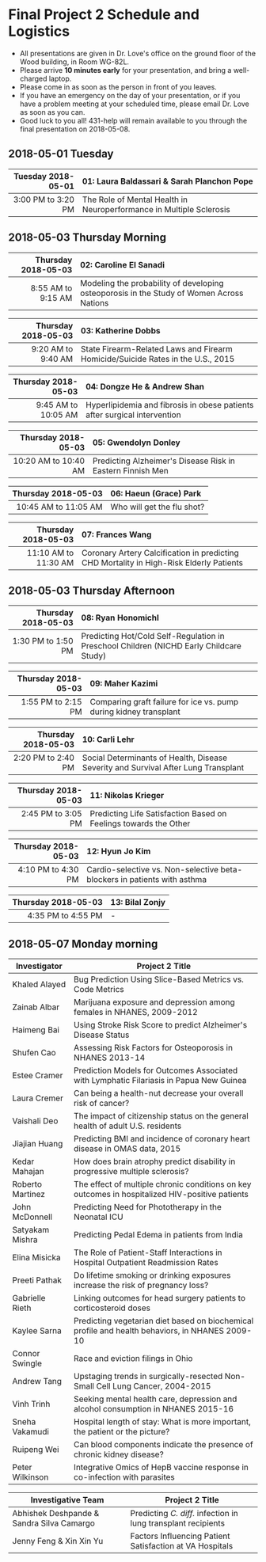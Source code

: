 # Final Project 2 Schedule and Logistics

- All presentations are given in Dr. Love's office on the ground floor of the Wood building, in Room WG-82L.
- Please arrive **10 minutes early** for your presentation, and bring a well-charged laptop. 
- Please come in as soon as the person in front of you leaves.
- If you have an emergency on the day of your presentation, or if you have a problem meeting at your scheduled time, please email Dr. Love as soon as you can.
- Good luck to you all! 431-help will remain available to you through the final presentation on 2018-05-08.

## 2018-05-01 Tuesday

Tuesday 2018-05-01    | 01: Laura Baldassari & Sarah Planchon Pope
--------------------: | :-------------------------------------------------------------------------------------------
3:00 PM to 3:20 PM       | The Role of Mental Health in Neuroperformance in Multiple Sclerosis

## 2018-05-03 Thursday Morning

Thursday 2018-05-03   | 02: Caroline El Sanadi
--------------------: | :-------------------------------------------------------------------------------------------
8:55 AM to 9:15 AM    | Modeling the probability of developing osteoporosis in the Study of Women Across Nations

Thursday 2018-05-03   | 03: Katherine Dobbs 
--------------------: | :-------------------------------------------------------------------------------------------
9:20 AM to 9:40 AM    | State Firearm-Related Laws and Firearm Homicide/Suicide Rates in the U.S., 2015

Thursday 2018-05-03   | 04: Dongze He & Andrew Shan
--------------------: | :-------------------------------------------------------------------------------------------
9:45 AM to 10:05 AM   | Hyperlipidemia and fibrosis in obese patients after surgical intervention

Thursday 2018-05-03   | 05: Gwendolyn Donley
--------------------: | :-------------------------------------------------------------------------------------------
10:20 AM to 10:40 AM  | Predicting Alzheimer's Disease Risk in Eastern Finnish Men

Thursday 2018-05-03   | 06: Haeun (Grace) Park
--------------------: | :-------------------------------------------------------------------------------------------
10:45 AM to 11:05 AM  | Who will get the flu shot?

Thursday 2018-05-03   | 07: Frances Wang
--------------------: | :-------------------------------------------------------------------------------------------
11:10 AM to 11:30 AM  | Coronary Artery Calcification in predicting CHD Mortality in High-Risk Elderly Patients

## 2018-05-03 Thursday Afternoon

Thursday 2018-05-03   | 08: Ryan Honomichl  
--------------------: | :-------------------------------------------------------------------------------------------
1:30 PM to 1:50 PM  | Predicting Hot/Cold Self-Regulation in Preschool Children (NICHD Early Childcare Study)

Thursday 2018-05-03   | 09: Maher Kazimi    
--------------------: | :-------------------------------------------------------------------------------------------
1:55 PM to 2:15 PM  | Comparing graft failure for ice vs. pump during kidney transplant

Thursday 2018-05-03   | 10: Carli Lehr      
--------------------: | :-------------------------------------------------------------------------------------------
2:20 PM to 2:40 PM  | Social Determinants of Health, Disease Severity and Survival After Lung Transplant   

Thursday 2018-05-03   | 11: Nikolas Krieger      
--------------------: | :-------------------------------------------------------------------------------------------
2:45 PM to 3:05 PM  | Predicting Life Satisfaction Based on Feelings towards the Other   

Thursday 2018-05-03   | 12: Hyun Jo Kim     
--------------------: | :-------------------------------------------------------------------------------------------
4:10 PM to 4:30 PM  | Cardio-selective vs. Non-selective beta-blockers in patients with asthma 

Thursday 2018-05-03   | 13: Bilal Zonjy    
--------------------: | :-------------------------------------------------------------------------------------------
4:35 PM to 4:55 PM  | - 

## 2018-05-07 Monday morning


Investigator | Project 2 Title 
--------------- | ----------------------------------------------------------------------------------------------------
Khaled Alayed   | Bug Prediction Using Slice-Based Metrics vs. Code Metrics
Zainab Albar    | Marijuana exposure and depression among females in NHANES, 2009-2012
Haimeng Bai     | Using Stroke Risk Score to predict Alzheimer's Disease Status
Shufen Cao      | Assessing Risk Factors for Osteoporosis in NHANES 2013-14
Estee Cramer    | Prediction Models for Outcomes Associated with Lymphatic Filariasis in Papua New Guinea
Laura Cremer    | Can being a health-nut decrease your overall risk of cancer?
Vaishali Deo    | The impact of citizenship status on the general health of adult U.S. residents
Jiajian Huang   | Predicting BMI and incidence of coronary heart disease in OMAS data, 2015
Kedar Mahajan   | How does brain atrophy predict disability in progressive multiple sclerosis?
Roberto Martinez | The effect of multiple chronic conditions on key outcomes in hospitalized HIV-positive patients
John McDonnell  | Predicting Need for Phototherapy in the Neonatal ICU
Satyakam Mishra | Predicting Pedal Edema in patients from India 
Elina Misicka   | The Role of Patient-Staff Interactions in Hospital Outpatient Readmission Rates
Preeti Pathak   | Do lifetime smoking or drinking exposures increase the risk of pregnancy loss?
Gabrielle Rieth | Linking outcomes for head surgery patients to corticosteroid doses
Kaylee Sarna    | Predicting vegetarian diet based on biochemical profile and health behaviors, in NHANES 2009-10
Connor Swingle  | Race and eviction filings in Ohio
Andrew Tang     | Upstaging trends in surgically-resected Non-Small Cell Lung Cancer, 2004-2015
Vinh Trinh      | Seeking mental health care, depression and alcohol consumption in NHANES 2015-16
Sneha Vakamudi  | Hospital length of stay: What is more important, the patient or the picture? 
Ruipeng Wei     | Can blood components indicate the presence of chronic kidney disease?
Peter Wilkinson | Integrative Omics of HepB vaccine response in co-infection with parasites

Investigative Team | Project 2 Title 
-------------------------------------- | -----------------------------------------------------------------------------
Abhishek Deshpande & Sandra Silva Camargo | Predicting *C. diff.* infection in lung transplant recipients
Jenny Feng & Xin Xin Yu | Factors Influencing Patient Satisfaction at VA Hospitals
